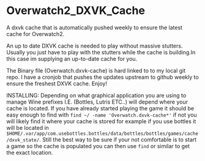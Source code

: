 # Overwatch2_DXVK_Cache
A dxvk cache that is automatically pushed weekly to ensure the latest cache for Overwatch2.

An up to date DXVK cache is needed to play without massive stutters. Usually you just have to play with the stutters while the cache is building.In this case im supplying an up-to-date cache for you. 

The Binary file (Overwatch.dxvk-cache) is hard linked to to my local git repo. I have a cronjob that pushes the updates upstream to github weekly to ensure the freshest DXVK cache. Enjoy!

INSTALLING:
Depending on what graphical application you are using to manage Wine prefixes I.E. (Bottles, Lutris ETC..) will depend where your cache is located. If you have already started playing the game it should be easy enough to find with `find ~/ -name 'Overwatch.dxvk-cache*'` if not you will likely find it where your cache is stored for example if you use bottles it will be located in `$HOME/.var/app/com.usebottles.bottles/data/bottles/bottles/games/cache/dxvk_state/`. Still the best way to be sure if your not comfortable is to start a game so the cache is populated you can then use `find` or similar to get the exact location. 
